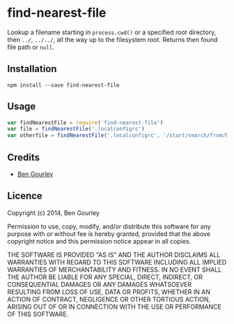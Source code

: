 # find-nearest-file

Lookup a filename starting in `process.cwd()` or a specified root directory,
then `../`, `../../`, all the way up to the filesystem root. Returns then
found file path or `null`.

## Installation

```
npm install --save find-nearest-file
```

## Usage

```js
var findNearestFile = require('find-nearest-file')
var file = findNearestFile('.localconfigrc')
var otherfile = findNearestFile('.localconfigrc', '/start/search/from/here')
```

## Credits
* [Ben Gourley](https://github.com/bengourley/)

## Licence
Copyright (c) 2014, Ben Gourley

Permission to use, copy, modify, and/or distribute this software for any purpose with or without fee is hereby granted, provided that the above copyright notice and this permission notice appear in all copies.

THE SOFTWARE IS PROVIDED "AS IS" AND THE AUTHOR DISCLAIMS ALL WARRANTIES WITH REGARD TO THIS SOFTWARE INCLUDING ALL IMPLIED WARRANTIES OF MERCHANTABILITY AND FITNESS. IN NO EVENT SHALL THE AUTHOR BE LIABLE FOR ANY SPECIAL, DIRECT, INDIRECT, OR CONSEQUENTIAL DAMAGES OR ANY DAMAGES WHATSOEVER RESULTING FROM LOSS OF USE, DATA OR PROFITS, WHETHER IN AN ACTION OF CONTRACT, NEGLIGENCE OR OTHER TORTIOUS ACTION, ARISING OUT OF OR IN CONNECTION WITH THE USE OR PERFORMANCE OF THIS SOFTWARE.
